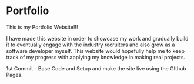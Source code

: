 # Portfolio
This is my Portfolio Website!!!

I have made this website in order to showcase my work and gradually build it to eventually engage with the industry recruiters and also grow as a software developer myself.
This website would hopefully help me to keep track of my progress with applying my knowledge in making real projects.

1st Commit - Base Code and Setup and make the site live using the GIthub Pages.
